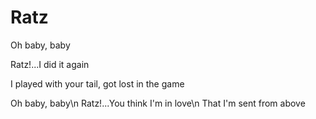 # Ratz

Oh baby, baby

Ratz!...I did it again

I played with your tail, got lost in the game

Oh baby, baby\n
Ratz!...You think I'm in love\n
That I'm sent from above
